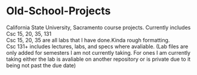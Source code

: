 # Old-School-Projects
California State University, Sacramento course projects.
Currently includes Csc 15, 20, 35, 131  
Csc 15, 20, 35 are all labs that I have done.Kinda rough formatting.  
Csc 131+ includes lectures, labs, and specs where avaliable.  (Lab files are only added for semesters I am not currently taking. For ones I am currently taking either the lab is avaliable on another repository or is private due to it being not past the due date)

